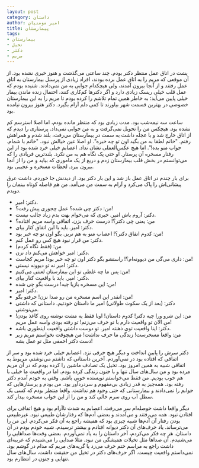 ```yaml
---
layout: post
category: داستان
author: امیر مومنیان
title: پیمارستان
tags:
- بیمارستان
- تخیل
- دکتر
- مریم
---
```


پشت در اتاق عمل منتظر دکتر بودم. چند ساعتی می‌گذشت و هنوز خبری نشده بود. از آن موقعی که مریم را به اتاق عمل برده بودند، افراد زیادی از پرسنل بیمارستان به اتاق عمل رفتند و از آنجا بیرون آمدند، ولی هیچکدام جوابی به من نمی‌دادند. شنیده بودم که عمل قلب خیلی ریسک زیادی دارد و اگر دکترها کم‌کاری کنند، احتمال زنده ماندن بیمار خیلی پایین می‌آید؛ به خاطر همین تمام تلاشم را کرده بودم تا مریم را به این بیمارستان خصوصی در بهترین قسمت شهر بیاورند تا کمی دلم آرام بگیرد. دکتر هنوز بیرون نیامده بود.

ساعت سه نیمه‌شب بود. مدت زیادی بود که منتظر مانده بودم، اما اصلا استرسم کم نشده بود. هیچکس من را تحویل نمی‌گرفت و به من جوابی نمی‌داد. پرستاری را دیدم که از اتاق خارج شد و با عجله داشت به سمت در بیمارستان می‌رفت، بلند شدم و همراهش رفتم. "خانم لطفا به من بگید اون تو چه خبره". او اصلا عین خیالش نبود. "خانم با شمام. جواب منو بده!". اما هیچ عکس‌العملی نشان نداد. اعصابم خیلی خرد شده بود از این رفتار مسخره آن پرستار. او حتی یک نگاه هم به من نکرد. بلندترین فریادی را که می‌توانستم در بخش قلب بیمارستان زدم و دریغ از یک ماموری که بیاید و من را از آنجا بیرون ببرد. لحظات مسخره و عجیبی بود.

برای بار چندم در اتاق عمل باز شد و این بار دکتر بود. از دیدنش جا خوردم. داشت عرق پیشانی‌اش را پاک می‌کرد و آرام به سمت من می‌آمد. من هم فاصله کوتاه بینمان را دویدم.

- دکتر: امیر.
- من: دکتر چی شده؟ عمل چجوری پیش رفت؟!
- دکتر: آروم باش امیر. خبری که می‌خوام بهت بدم زیاد جالب نیست.
- من: یعنی چی دکتر؟! درست حرف بزن. اتفاقی واسه مریم افتاده؟
- دکتر: امیر. باید با این اتفاق کنار بیای.
- من: کدوم اتفاق دکتر؟! اعصاب منو به هم نریز. بگو اون تو چه خبر بود!
- دکتر: من قرار نبود هیچ کس رو عمل کنم.
- من: (فقط نگاه کردم)
- دکتر: امیر خواهش می‌کنم داد نزن.
- من: داری می‌گی من دیوونه‌ام؟! راستشو بگو دکتر اون تو چه خبر بود! مریم کجاست!
- دکتر: امیر نه تو دیوونه نیستی.
- من: پس ما چه غلطی تو این بیمارستان لعنتی می‌کنیم!
- دکتر: امیر. باید با واقعیت کنار بیای.
- من: این مسخره بازیا چیه! درست بگو چی شده!
- دکتر: امیر.
- من: انقدر این اسم مسخره من رو صدا نزن! حرفتو بگو!
- دکتر: (بعد از یک سکوت طولانی) امیر ما داستان خودتیم. داستانی که داشتی می‌نوشتی.
- من: این شرو ورا چیه دکتر! کدوم داستان! اونا فقط یه مشت نوشته روی کاغذ بودن! من الان تو واقعیت دارم با تو حرف می‌زنم! تو رفته بودی واسه عمل مریم!
- دکتر: اینا واقعیت توی ذهنته امیر. تو دوست داشتی واقعیت اینطوری باشه.
- من: واقعا مسخرست! زندگی ما حرف نداشت! من هیچوقت نخواستم مریم زیر دست دکتر احمقی مثل تو عمل بشه!

دکتر سرش را پایین انداخت و دیگر هیچ حرفی نزد. اعصابم خیلی خرد شده بود و سر از اتفاقی که افتاده بود در نمی‌آوردم. آخرین داستانی که داشتم می‌نوشتم، مربوط به اتفاقی شبیه به همین امروز بود. تخیل یک تصادف ماشین را کرده بودم که در آن مریم مرده بود و من سال‌های سال تنها و با جنون زندگی کرده بودم. اما در واقعیت ما خیلی با هم خوب بودیم. من فقط می‌خواستم نویسنده خوبی باشم. وقتی به خودم آمدم دکتر رفته بود. همه‌چیز به قدر زیادی بی‌مفهوم و سردردآور بود. من بودم و پرستارهایی که جوابم را نمی‌دادند و بیمارستانی که حتی وجود هم نداشت. واقعا منتظر بودم که کسی یک سطل آب روی سرم خالی کند و من را از این خواب مسخره بیدار کند.

دیگر واقعا داشت حوصله‌ام سر می‌رفت. اعصابم به شدت ناآرام بود و هیچ اتفاقی برای افتادن نبود. همه می‌رفتند و می‌آمدند و بعضی آدم‌ها که رفتارشان طبیعی نبود. غیرطبیعی بودن رفتار آن آدم‌ها شبیه چیزی بود که همیشه راجع به آن فکر می‌کردم. این من را می‌ترساند. یاد حرف‌های آن دکتر دیوانه افتادم و بیشتر ترسیدم. شبیه خودم بودم در آن داستان. هر چه فکر می‌کردم، آخر داستان را به یاد نمی‌آوردم. بعضی وقت‌ها صداهایی را می‌شنیدم. آن صداها مثل تخیلات همیشگی من نبود. مثلا صدایی را می‌شنیدم که غریبه‌ای داشت راجع به مراسم ختم حرف می‌زد یا گریه‌های مریم که مدام در گوشم بود. نمی‌داستم واقعیت چیست. اگر حرف‌های دکتر در تخیل من حقیقت داشت، سال‌های سال تنهایی و جنون در انتظارم بود.